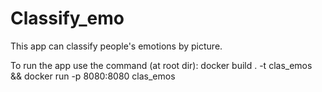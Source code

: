# Classify_emo
This app can classify people's emotions by picture.

To run the app use the command (at root dir):
docker build . -t clas_emos && docker run -p 8080:8080  clas_emos
